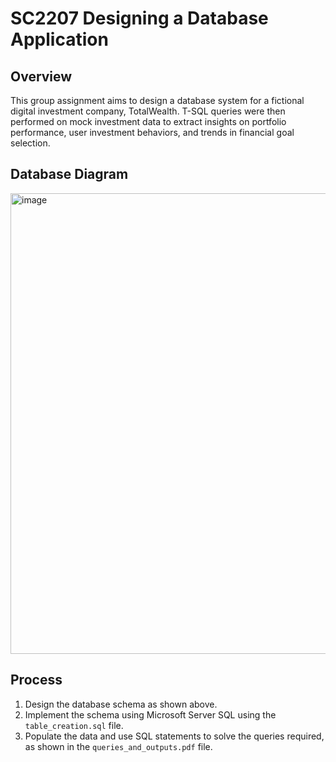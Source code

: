 # SC2207 Designing a Database Application

## Overview
This group assignment aims to design a database system for a fictional digital investment company, TotalWealth. T-SQL queries were then performed on mock investment data to extract insights on portfolio performance, user investment behaviors, and trends in financial goal selection.

## Database Diagram
<img width="1034" height="737" alt="image" src="https://github.com/user-attachments/assets/25195578-14e8-45f5-8a9d-851d27e69d7a" />

## Process
1. Design the database schema as shown above.
2. Implement the schema using Microsoft Server SQL using the `table_creation.sql` file.
3. Populate the data and use SQL statements to solve the queries required, as shown in the `queries_and_outputs.pdf` file. 
